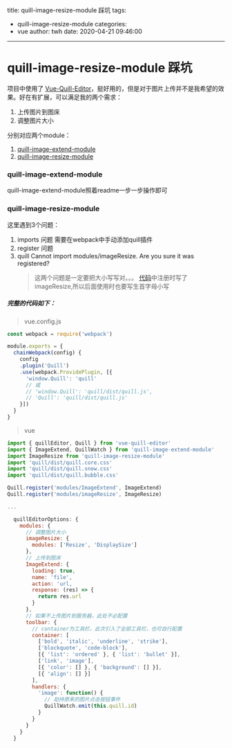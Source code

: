title: quill-image-resize-module 踩坑
tags:
  - quill-image-resize-module
categories:
  - vue
author: twh
date: 2020-04-21 09:46:00
---
# quill-image-resize-module 踩坑

项目中使用了 [Vue-Quill-Editor](https://github.com/surmon-china/vue-quill-editor)，挺好用的，但是对于图片上传并不是我希望的效果。好在有扩展，可以满足我的两个需求：
1. 上传图片到图床
2. 调整图片大小

分别对应两个module：
1. [quill-image-extend-module](https://github.com/NextBoy/quill-image-extend-module)
2. [quill-image-resize-module](https://github.com/kensnyder/quill-image-resize-module)

### quill-image-extend-module
quill-image-extend-module照着readme一步一步操作即可

### quill-image-resize-module
这里遇到3个问题：
1. imports 问题
   需要在webpack中手动添加quill插件
2. register 问题
3. quill Cannot import modules/imageResize. Are you sure it was registered?
   > 这两个问题是一定要把大小写写对。。。
   > [代码](https://github.com/kensnyder/quill-image-resize-module/blob/60a43a2477e9947da78a08877bd18a38bc6476af/src/ImageResize.js#L199)中注册时写了imageResize,所以后面使用时也要写生首字母小写




##### 完整的代码如下：
> vue.config.js
~~~javascript
const webpack = require('webpack')

module.exports = {
  chainWebpack(config) {
    config
    .plugin('Quill')
    .use(webpack.ProvidePlugin, [{
      'window.Quill': 'quill'
      // 或
      // 'window.Quill': 'quill/dist/quill.js',
      // 'Quill': 'quill/dist/quill.js'
    }])
  }
}
~~~

> vue
~~~javascript
import { quillEditor, Quill } from 'vue-quill-editor'
import { ImageExtend, QuillWatch } from 'quill-image-extend-module'
import ImageResize from 'quill-image-resize-module'
import 'quill/dist/quill.core.css'
import 'quill/dist/quill.snow.css'
import 'quill/dist/quill.bubble.css'

Quill.register('modules/ImageExtend', ImageExtend)
Quill.register('modules/imageResize', ImageResize)

...

  quillEditorOptions: {
    modules: {
      // 调整图片大小
      imageResize: {
        modules: ['Resize', 'DisplaySize']
      },
      // 上传到图床
      ImageExtend: {
        loading: true,
        name: 'file',
        action: 'url,
        response: (res) => {
          return res.url
        }
      },
      // 如果不上传图片到服务器，此处不必配置
      toolbar: {
        // container为工具栏，此次引入了全部工具栏，也可自行配置
        container: [
          ['bold', 'italic', 'underline', 'strike'],
          ['blockquote', 'code-block'],
          [{ 'list': 'ordered' }, { 'list': 'bullet' }],
          ['link', 'image'],
          [{ 'color': [] }, { 'background': [] }],
          [{ 'align': [] }]
        ],
        handlers: {
          'image': function() {
            // 劫持原来的图片点击按钮事件
            QuillWatch.emit(this.quill.id)
          }
        }
      }
    }
  }
~~~
